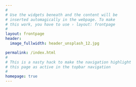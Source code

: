 ```yaml
---
#
# Use the widgets beneath and the content will be
# inserted automagically in the webpage. To make
# this work, you have to use › layout: frontpage
#
layout: frontpage
header:
  image_fullwidth: header_unsplash_12.jpg

permalink: /index.html
#
# This is a nasty hack to make the navigation highlight
# this page as active in the topbar navigation
#
homepage: true
---
```

